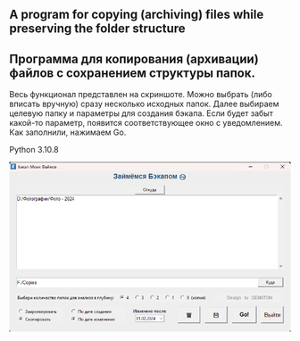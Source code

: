 ## A program for copying (archiving) files while preserving the folder structure

## Программа для копирования (архивации) файлов с сохранением структуры папок. 

Весь функционал представлен на скриншоте. Можно выбрать (либо вписать вручную) сразу несколько исходных папок. Далее выбираем целевую папку и параметры для создания бэкапа. 
Если будет забыт какой-то параметр, появится соответствующее окно с уведомлением. Как заполнили, нажимаем Go. 

Python 3.10.8

![Window](https://github.com/Demston/My_Files_Backup/blob/main/screenshot%20backup.png)
